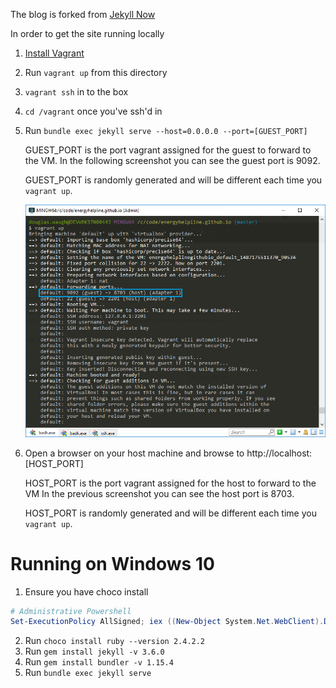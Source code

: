 The blog is forked from [Jekyll Now](https://github.com/barryclark/jekyll-now)

In order to get the site running locally

1.  [Install Vagrant](https://www.vagrantup.com/downloads.html)
2.  Run `vagrant up` from this directory
3.  `vagrant ssh` in to the box
4.  `cd /vagrant` once you've ssh'd in
5.  Run `bundle exec jekyll serve --host=0.0.0.0 --port=[GUEST_PORT]`

    GUEST_PORT is the port vagrant assigned for the guest to forward to the VM.  In the following screenshot you can see the guest port is 9092.
    
    GUEST_PORT is randomly generated and will be different each time you `vagrant up`.
    
    ![Vagrant up show guest and host ports for forwarding](./vagrant-up.png)

6.  Open a browser on your host machine and browse to http://localhost:[HOST_PORT]

    HOST_PORT is the port vagrant assigned for the host to forward to the VM  In the previous screenshot you can see the host port is 8703.

    HOST_PORT is randomly generated and will be different each time you `vagrant up`.


# Running on Windows 10

1. Ensure you have choco install

```powershell
# Administrative Powershell
Set-ExecutionPolicy AllSigned; iex ((New-Object System.Net.WebClient).DownloadString('https://chocolatey.org/install.ps1'))
```

2. Run `choco install ruby --version 2.4.2.2`
3. Run `gem install jekyll -v 3.6.0`
4. Run `gem install bundler -v 1.15.4`
5. Run `bundle exec jekyll serve`
